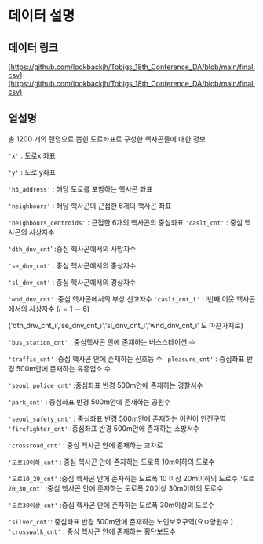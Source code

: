 # 데이터 설명

## 데이터 링크

[https://github.com/lookbackjh/Tobigs_18th_Conference_DA/blob/main/final.csv](https://github.com/lookbackjh/Tobigs_18th_Conference_DA/blob/main/final.csv)

## 열설명

총 1200 개의 랜덤으로 뽑힌 도로좌표로 구성한 헥사곤들에 대한 정보

`'x'` :  도로x 좌표

`'y'` : 도로 y좌표

`'h3_address'` : 해당 도로를 포함하는 헥사곤 좌표

`'neighbours'` : 해당 핵사곤의 근접한 6개의 핵사곤 좌표

`'neighbours_centroids'` : 근접한 6개의 핵사곤의 중심좌표
`'caslt_cnt'`  : 중심 헥사곤의 사상자수

`'dth_dnv_cnt`' :중심 헥사곤에서의 사망자수

`'se_dnv_cnt'`  : 중심 헥사곤에서의 중상자수

`'sl_dnv_cnt'` : 중심 헥사곤에서의 경상자수

`'wnd_dnv_cnt'` :중심 헥사곤에서의 부상 신고자수
`'caslt_cnt_i'` : i번째 이웃 헥사곤에서의 사상자수  ($i=1 \sim 6)$

('dth_dnv_cnt_i','se_dnv_cnt_i','sl_dnv_cnt_i','wnd_dnv_cnt_i’ 도 마찬가지로)

`'bus_station_cnt'` : 중심핵사곤 안에 존재하는 버스스테이션 수

`'traffic_cnt'` :중심 핵사곤 안에 존재하는 신호등 수
`'pleasure_cnt'` : 중심좌표 반경 500m안에 존재하는 유흥업소 수

`'seoul_police_cnt'` :중심좌표 반경 500m안에 존재하는 경찰서수

`'park_cnt'`  : 중심좌표 반경 500m안에 존재하는 공원수

`'seoul_safety_cnt'` : 중심좌표 반경 500m안에 존재하는 어린이 안전구역
`'firefighter_cnt'` :중심좌표 반경 500m안에 존재하는 소방서수

`'crossroad_cnt'` : 중심 헥사곤 안에 존재하는 교차로

`'도로10이하_cnt'` : 중심 헥사곤 안에 존자하는 도로폭 10m이하의 도로수

`'도로10_20_cnt'` :중심 헥사곤 안에 존자하는 도로폭 10 이상 20m이하의 도로수
`'도로20_30_cnt'` :중심 헥사곤 안에 존자하는 도로폭 20이상 30m이하의 도로수

`'도로30이상_cnt'` :중심 헥사곤 안에 존자하는 도로폭 30m이상의 도로수

`'silver_cnt'`: 중심좌표 반경 500m안에 존재하는 노인보호구역(요ㅇ양원수 ) 
`'crosswalk_cnt'` : 중심 헥사곤 안에 존재하는 횡단보도수